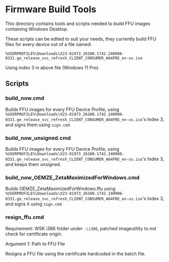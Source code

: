 # Firmware Build Tools

This directory contains tools and scripts needed to build FFU images containing Windows Desktop.

These scripts can be edited to suit your needs, they currently build FFU files for every device out of a file named:

```%USERPROFILE%\Downloads\X23-81973_26100.1742.240906-0331.ge_release_svc_refresh_CLIENT_CONSUMER_A64FRE_en-us.iso```

Using index 3 in above file (Windows 11 Pro).

## Scripts

### build_now.cmd

Builds FFU images for every FFU Device Profile, using ```%USERPROFILE%\Downloads\X23-81973_26100.1742.240906-0331.ge_release_svc_refresh_CLIENT_CONSUMER_A64FRE_en-us.iso```'s Index 3, and signs them using ```sign.cmd```

### build_now_unsigned.cmd

Builds FFU images for every FFU Device Profile, using ```%USERPROFILE%\Downloads\X23-81973_26100.1742.240906-0331.ge_release_svc_refresh_CLIENT_CONSUMER_A64FRE_en-us.iso```'s Index 3, and keeps them unsigned.

### build_now_OEMZE_ZetaMaximizedForWindows.cmd

Builds OEMZE_ZetaMaximizedForWindows.ffu using ```%USERPROFILE%\Downloads\X23-81973_26100.1742.240906-0331.ge_release_svc_refresh_CLIENT_CONSUMER_A64FRE_en-us.iso```'s Index 3, and signs it using ```sign.cmd```

### resign_ffu.cmd

Requirement: WSK i386 folder under ```.\i386```, patched imageutility to not check for certificate origin.

Argument 1: Path to FFU File

Resigns a FFU file using the certificate hardcoded in the batch file.